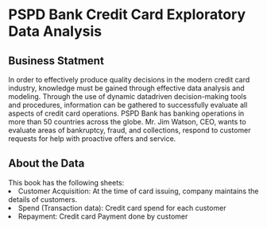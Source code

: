<h1>PSPD Bank Credit Card Exploratory Data Analysis </h1> 

<h2>Business Statment</h2>
In order to effectively produce quality decisions in the modern credit card industry, knowledge
must be gained through effective data analysis and modeling. Through the use of dynamic datadriven decision-making tools and procedures, information can be gathered to successfully evaluate all aspects of credit card operations. PSPD Bank has banking operations in more than 50 countries across the globe. Mr. Jim Watson, CEO, wants to evaluate areas of bankruptcy, fraud, and collections, respond to customer requests for help with proactive offers and service.

<h2>About the Data</h2>
<b></b>This book has the following sheets:</b>
  <li>Customer Acquisition: At the time of card issuing, company maintains the details of customers.</li>
  <li>Spend (Transaction data): Credit card spend for each customer</li>
  <li>Repayment: Credit card Payment done by customer</li>

